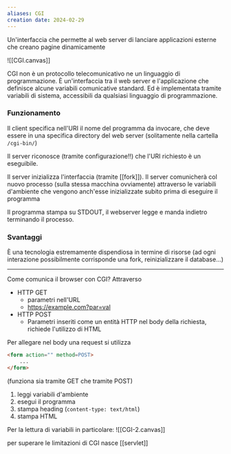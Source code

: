 ```yaml
---
aliases: CGI
creation date: 2024-02-29
---
```


Un'interfaccia che permette al web server di lanciare applicazioni esterne che creano pagine dinamicamente

![[CGI.canvas]]

CGI non è un protocollo telecomunicativo ne un linguaggio di programmazione. È un'interfaccia tra il web server e l'applicazione che definisce alcune variabili comunicative standard. Ed è implementata tramite variabili di sistema, accessibili da qualsiasi linguaggio di programmazione.

### Funzionamento

Il client specifica nell'URI il nome del programma da invocare, che deve essere in una specifica directory del web server (solitamente nella cartella `/cgi-bin/`)

Il server riconosce (tramite configurazione!!) che l'URI richiesto è un eseguibile. 

Il server inizializza l'interfaccia (tramite [[fork]]). Il server comunicherà col nuovo processo (sulla stessa macchina ovviamente) attraverso le variabili d'ambiente che vengono anch'esse inizializzate subito prima di eseguire il programma

Il programma stampa su STDOUT, il webserver legge e manda indietro terminando il processo.

### Svantaggi
È una tecnologia estremamente dispendiosa in termine di risorse (ad ogni interazione possibilmente corrisponde una fork, reinizializzare il database...)

---

Come comunica il browser con CGI?
Attraverso
- HTTP GET
	- parametri nell'URL
	- https://example.com?par=val
- HTTP POST
	- Parametri inseriti come un entità HTTP nel body della richiesta, richiede l'utilizzo di HTML

Per allegare nel body una request si utilizza 
```html
<form action="" method=POST>
	...
</form> 
```
(funziona sia tramite GET che tramite POST)

1. leggi variabili d'ambiente 
2. esegui il programma 
3. stampa heading (`content-type: text/html`) 
4. stampa HTML

Per la lettura di variabili in particolare:
![[CGI-2.canvas]]

per superare le limitazioni di CGI nasce [[servlet]]